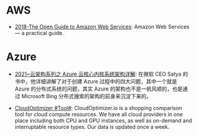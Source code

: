 # AWS

- [2018-The Open Guide to Amazon Web Services](https://github.com/open-guides/og-aws): Amazon Web Services — a practical guide.

# Azure

- [2021~云架构系列之 Azure 云核心内核系统架构详解](https://mp.weixin.qq.com/s/9Hg9Y_bVNPXudpAKn86Gdw): 在微软 CEO Satya 的书中，他详细讲解了对于创建 Azure 过程中的四大问题，其中一个就是 Azure 的分布式系统的问题，其实 Azure 的架构也不是一帆风顺的，也是通过 Microsoft Bing 分布式搜索的架构的前身来沉淀下来的。

- [CloudOptimizer #Tool#](https://cloudoptimizer.io/): CloudOptimizer.io is a shopping comparison tool for cloud compute resources. We have all cloud providers in one place including both CPU and GPU instances, as well as on-demand and interruptable resource types. Our data is updated once a week.
